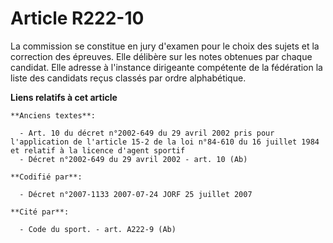 # Article R222-10

La commission se constitue en jury d'examen pour le choix des sujets et la correction des épreuves. Elle délibère sur les
notes obtenues par chaque candidat. Elle adresse à l'instance dirigeante compétente de la fédération la liste des candidats
reçus classés par ordre alphabétique.

**Liens relatifs à cet article**

	**Anciens textes**:

	  - Art. 10 du décret n°2002-649 du 29 avril 2002 pris pour l'application de l'article 15-2 de la loi n°84-610 du 16 juillet 1984 et relatif à la licence d'agent sportif
	  - Décret n°2002-649 du 29 avril 2002 - art. 10 (Ab)

	**Codifié par**:

	  - Décret n°2007-1133 2007-07-24 JORF 25 juillet 2007

	**Cité par**:

	  - Code du sport. - art. A222-9 (Ab)
